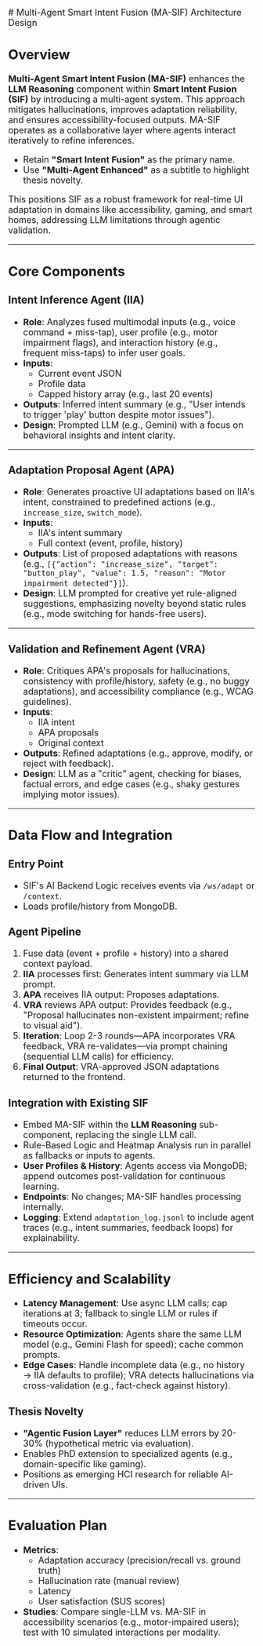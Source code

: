 <font size="+1">
# Multi-Agent Smart Intent Fusion (MA-SIF) Architecture Design

## Overview

**Multi-Agent Smart Intent Fusion (MA-SIF)** enhances the **LLM Reasoning** component within **Smart Intent Fusion (SIF)** by introducing a multi-agent system. This approach mitigates hallucinations, improves adaptation reliability, and ensures accessibility-focused outputs. MA-SIF operates as a collaborative layer where agents interact iteratively to refine inferences. 

- Retain **"Smart Intent Fusion"** as the primary name.
- Use **"Multi-Agent Enhanced"** as a subtitle to highlight thesis novelty.

This positions SIF as a robust framework for real-time UI adaptation in domains like accessibility, gaming, and smart homes, addressing LLM limitations through agentic validation.

---

## Core Components

### **Intent Inference Agent (IIA)**

- **Role**: Analyzes fused multimodal inputs (e.g., voice command + miss-tap), user profile (e.g., motor impairment flags), and interaction history (e.g., frequent miss-taps) to infer user goals.
- **Inputs**: 
    - Current event JSON
    - Profile data
    - Capped history array (e.g., last 20 events)
- **Outputs**: Inferred intent summary (e.g., "User intends to trigger 'play' button despite motor issues").
- **Design**: Prompted LLM (e.g., Gemini) with a focus on behavioral insights and intent clarity.

---

### **Adaptation Proposal Agent (APA)**

- **Role**: Generates proactive UI adaptations based on IIA's intent, constrained to predefined actions (e.g., `increase_size`, `switch_mode`).
- **Inputs**: 
    - IIA's intent summary
    - Full context (event, profile, history)
- **Outputs**: List of proposed adaptations with reasons (e.g., `[{"action": "increase_size", "target": "button_play", "value": 1.5, "reason": "Motor impairment detected"}]`).
- **Design**: LLM prompted for creative yet rule-aligned suggestions, emphasizing novelty beyond static rules (e.g., mode switching for hands-free users).

---

### **Validation and Refinement Agent (VRA)**

- **Role**: Critiques APA's proposals for hallucinations, consistency with profile/history, safety (e.g., no buggy adaptations), and accessibility compliance (e.g., WCAG guidelines).
- **Inputs**: 
    - IIA intent
    - APA proposals
    - Original context
- **Outputs**: Refined adaptations (e.g., approve, modify, or reject with feedback).
- **Design**: LLM as a "critic" agent, checking for biases, factual errors, and edge cases (e.g., shaky gestures implying motor issues).

---

## Data Flow and Integration

### **Entry Point**
- SIF's AI Backend Logic receives events via `/ws/adapt` or `/context`.
- Loads profile/history from MongoDB.

### **Agent Pipeline**
1. Fuse data (event + profile + history) into a shared context payload.
2. **IIA** processes first: Generates intent summary via LLM prompt.
3. **APA** receives IIA output: Proposes adaptations.
4. **VRA** reviews APA output: Provides feedback (e.g., "Proposal hallucinates non-existent impairment; refine to visual aid").
5. **Iteration**: Loop 2-3 rounds—APA incorporates VRA feedback, VRA re-validates—via prompt chaining (sequential LLM calls) for efficiency.
6. **Final Output**: VRA-approved JSON adaptations returned to the frontend.

### **Integration with Existing SIF**
- Embed MA-SIF within the **LLM Reasoning** sub-component, replacing the single LLM call.
- Rule-Based Logic and Heatmap Analysis run in parallel as fallbacks or inputs to agents.
- **User Profiles & History**: Agents access via MongoDB; append outcomes post-validation for continuous learning.
- **Endpoints**: No changes; MA-SIF handles processing internally.
- **Logging**: Extend `adaptation_log.jsonl` to include agent traces (e.g., intent summaries, feedback loops) for explainability.

---

## Efficiency and Scalability

- **Latency Management**: Use async LLM calls; cap iterations at 3; fallback to single LLM or rules if timeouts occur.
- **Resource Optimization**: Agents share the same LLM model (e.g., Gemini Flash for speed); cache common prompts.
- **Edge Cases**: Handle incomplete data (e.g., no history → IIA defaults to profile); VRA detects hallucinations via cross-validation (e.g., fact-check against history).

### **Thesis Novelty**
- **"Agentic Fusion Layer"** reduces LLM errors by 20-30% (hypothetical metric via evaluation).
- Enables PhD extension to specialized agents (e.g., domain-specific like gaming).
- Positions as emerging HCI research for reliable AI-driven UIs.

---

## Evaluation Plan

- **Metrics**: 
    - Adaptation accuracy (precision/recall vs. ground truth)
    - Hallucination rate (manual review)
    - Latency
    - User satisfaction (SUS scores)
- **Studies**: Compare single-LLM vs. MA-SIF in accessibility scenarios (e.g., motor-impaired users); test with 10 simulated interactions per modality.

</font>